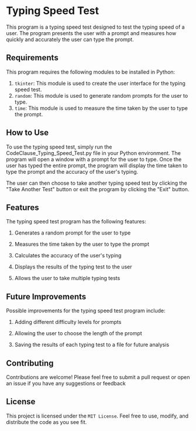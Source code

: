 # Typing Speed Test
This program is a typing speed test designed to test the typing speed of a user. The program presents the user with a prompt and measures how quickly and accurately the user can type the prompt.

## Requirements
This program requires the following modules to be installed in Python:

1. `tkinter`: This module is used to create the user interface for the typing speed test.
2. `random`: This module is used to generate random prompts for the user to type.
3. `time`: This module is used to measure the time taken by the user to type the prompt.


## How to Use
To use the typing speed test, simply run the CodeClause_Typing_Speed_Test.py file in your Python environment. The program will open a window with a prompt for the user to type. Once the user has typed the entire prompt, the program will display the time taken to type the prompt and the accuracy of the user's typing.

The user can then choose to take another typing speed test by clicking the "Take Another Test" button or exit the program by clicking the "Exit" button.


## Features
The typing speed test program has the following features:

1. Generates a random prompt for the user to type

2. Measures the time taken by the user to type the prompt

3. Calculates the accuracy of the user's typing

4. Displays the results of the typing test to the user

5. Allows the user to take multiple typing tests


## Future Improvements
Possible improvements for the typing speed test program include:

1. Adding different difficulty levels for prompts

2. Allowing the user to choose the length of the prompt

3. Saving the results of each typing test to a file for future analysis


## Contributing
Contributions are welcome! Please feel free to submit a pull request or open an issue if you have any suggestions or feedback


## License
This project is licensed under the `MIT License`. Feel free to use, modify, and distribute the code as you see fit.
